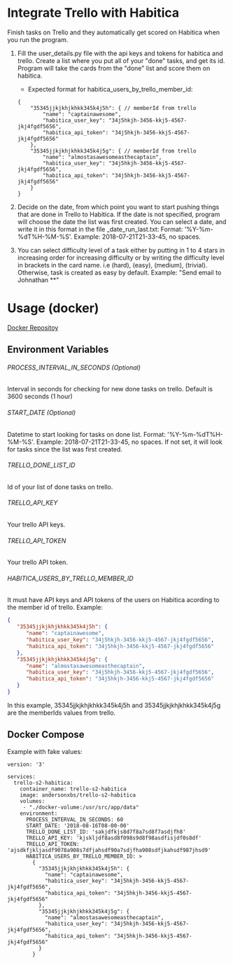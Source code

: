 # Integrate Trello with Habitica
Finish tasks on Trello and they automatically get scored on Habitica when you run the program.

1. Fill the user_details.py file with the api keys and tokens for habitica and trello. Create a list where you put
all of your "done" tasks, and get its id. Program will take the cards from the "done" list and score them on habitica.

    * Expected format for habitica_users_by_trello_member_id:
    ```
    {
        "35345jjkjkhjkhkk345k4j5h": { // memberId from trello
            "name": "captainawesome",
            "habitica_user_key": "34j5hkjh-3456-kkj5-4567-jkj4fgdf5656",
            "habitica_api_token": "34j5hkjh-3456-kkj5-4567-jkj4fgdf5656"
        },
        "35345jjkjkhjkhkk345k4j5g": { // memberId from trello
            "name": "almostasawesomeasthecaptain",
            "habitica_user_key": "34j5hkjh-3456-kkj5-4567-jkj4fgdf5656",
            "habitica_api_token": "34j5hkjh-3456-kkj5-4567-jkj4fgdf5656"
        }
    }
    ```

2. Decide on the date, from which point you want to start pushing things that are done in Trello to Habitica.
If the date is not specified, program will choose the date the list was first created.
You can select a date, and write it in this format in the file _date_run_last.txt:
Format: '%Y-%m-%dT%H-%M-%S'. Example: 2018-07-21T21-33-45, no spaces.

3. You can select difficulty level of a task either by putting in 1 to 4 stars in increasing order for increasing difficulty
or by writing the difficulty level in brackets in the card name. i.e (hard), (easy), (medium), (trivial).
Otherwise, task is created as easy by default. Example: "Send email to Johnathan **"

# Usage (docker)
[Docker Repositoy](https://hub.docker.com/r/andersonxbs/trello-habitica-integration/)

## Environment Variables

###### PROCESS_INTERVAL_IN_SECONDS (Optional)
Interval in seconds for checking for new done tasks on trello. Default is 3600 seconds (1 hour)

###### START_DATE (Optional)
Datetime to start looking for tasks on done list. 
Format: '%Y-%m-%dT%H-%M-%S'. Example: 2018-07-21T21-33-45, no spaces.
If not set, it will look for tasks since the list was first created.

###### TRELLO_DONE_LIST_ID
Id of your list of done tasks on trello.

###### TRELLO_API_KEY
Your trello API keys.

###### TRELLO_API_TOKEN
Your trello API token.

###### HABITICA_USERS_BY_TRELLO_MEMBER_ID 
It must have API keys and API tokens of the users on Habitica acording to the member id of trello.
Example:
~~~json
{
   "35345jjkjkhjkhkk345k4j5h": {
      "name": "captainawesome",
      "habitica_user_key": "34j5hkjh-3456-kkj5-4567-jkj4fgdf5656",
      "habitica_api_token": "34j5hkjh-3456-kkj5-4567-jkj4fgdf5656"
   },
   "35345jjkjkhjkhkk345k4j5g": {
      "name": "almostasawesomeasthecaptain",
      "habitica_user_key": "34j5hkjh-3456-kkj5-4567-jkj4fgdf5656",
      "habitica_api_token": "34j5hkjh-3456-kkj5-4567-jkj4fgdf5656"
   }
}
~~~
In this example, 35345jjkjkhjkhkk345k4j5h and 35345jjkjkhjkhkk345k4j5g are the memberIds values from trello.

## Docker Compose
Example with fake values: 

```docker-compose
version: '3'

services:
  trello-s2-habitica:
    container_name: trello-s2-habitica
    image: andersonxbs/trello-s2-habitica
    volumes:
     - "./docker-volume:/usr/src/app/data"
    environment:        
      PROCESS_INTERVAL_IN_SECONDS: 60
      START_DATE: '2018-08-16T08-00-00'   
      TRELLO_DONE_LIST_ID: 'sakjdfkjs8d7f8a7sd8f7asdjfh8'
      TRELLO_API_KEY: 'kjskljdf8asd8f098s9d8f98asdfisjdf0s8df'
      TRELLO_API_TOKEN: 'ajsdkfjkljasdf9078a908s7dfjahsdf90a7sdjfha908sdfjkahsdf987jhsd9'
      HABITICA_USERS_BY_TRELLO_MEMBER_ID: > 
        {
          "35345jjkjkhjkhkk345k4j5h": {
            "name": "captainawesome",
            "habitica_user_key": "34j5hkjh-3456-kkj5-4567-jkj4fgdf5656",
            "habitica_api_token": "34j5hkjh-3456-kkj5-4567-jkj4fgdf5656"
          },
          "35345jjkjkhjkhkk345k4j5g": {
            "name": "almostasawesomeasthecaptain",
            "habitica_user_key": "34j5hkjh-3456-kkj5-4567-jkj4fgdf5656",
            "habitica_api_token": "34j5hkjh-3456-kkj5-4567-jkj4fgdf5656"
          }
        }

```
